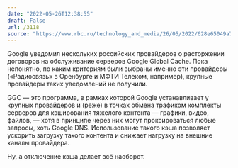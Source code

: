 ```yaml
---
date: "2022-05-26T12:38:55"
draft: False
url: /3118
source: "https://www.rbc.ru/technology_and_media/26/05/2022/628e65049a79476511920dfa"
---
```


Google уведомил нескольких российских провайдеров о расторжении договоров на обслуживание серверов Google Global Cache. Пока непонятно, по каким критериям были выбраны именно эти провайдеры («Радиосвязь» в Оренбурге и МФТИ Телеком, например), крупные провайдеры таких уведомлений не получили.

GGC — это программа, в рамках которой Google устанавливает у крупных провайдеров и (реже) в точках обмена трафиком комплекты серверов для кэширования тяжелого контента — графики, видео, файлов, — хотя в принципе через них могут проксироваться любые запросы, хоть Google DNS. Использование такого кэша позволяет ускорить загрузку такого контента и снижает нагрузку на внешние каналы провайдера.

Ну, а отключение кэша делает всё наоборот.
